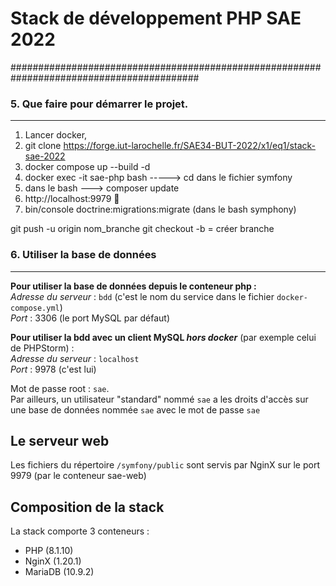 Stack de développement PHP SAE 2022
===================================
##########################################################################################

### 5. Que faire pour démarrer le projet.
-----------------------------

 1) Lancer docker,
 2) git clone https://forge.iut-larochelle.fr/SAE34-BUT-2022/x1/eq1/stack-sae-2022
 3) docker compose up --build -d
 4) docker exec -it sae-php bash  -----> cd dans le fichier symfony
 5) dans le bash ---> composer update
 6) http://localhost:9979 🎉
 7)  bin/console doctrine:migrations:migrate (dans le bash symphony)


git push -u origin nom_branche 
git checkout -b = créer branche

### 6. Utiliser la base de données
-----------------------------

**Pour utiliser la base de données depuis le conteneur php :**  
_Adresse du serveur_ : `bdd` (c'est le nom du service dans le fichier `docker-compose.yml`)  
_Port_ : 3306 (le port MySQL par défaut)

**Pour utiliser la bdd avec un client MySQL _hors docker_** (par exemple celui de PHPStorm) :  
_Adresse du serveur_ : `localhost`  
_Port_ : 9978 (c'est lui)

Mot de passe root : `sae`.  
Par ailleurs, un utilisateur "standard" nommé `sae` a les droits d'accès sur une base de données nommée `sae`
avec le mot de passe `sae`

Le serveur web
--------------

Les fichiers du répertoire `/symfony/public` sont servis par NginX sur le port 9979 (par le conteneur sae-web)

Composition de la stack
-----------------------

La stack comporte 3 conteneurs :
- PHP (8.1.10)
- NginX (1.20.1)
- MariaDB (10.9.2)
